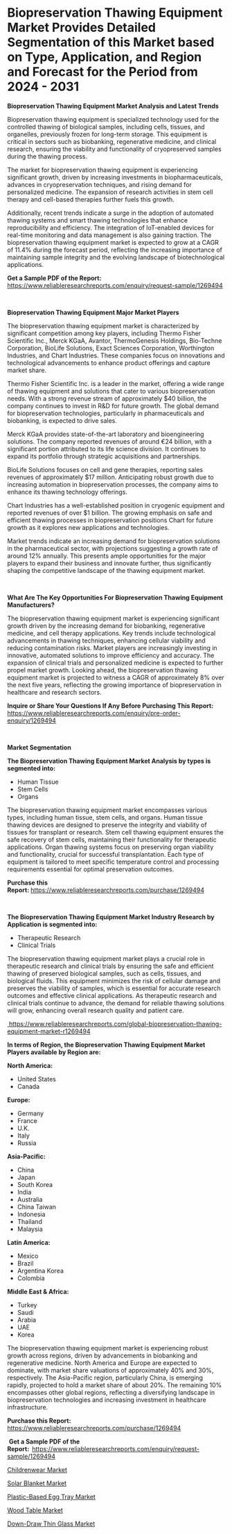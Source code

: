<p><h1>Biopreservation Thawing Equipment Market Provides Detailed Segmentation of this Market based on Type, Application, and Region and Forecast for the Period from 2024 - 2031</h1></p><p><strong>Biopreservation Thawing Equipment Market Analysis and Latest Trends</strong></p>
<p><p>Biopreservation thawing equipment is specialized technology used for the controlled thawing of biological samples, including cells, tissues, and organelles, previously frozen for long-term storage. This equipment is critical in sectors such as biobanking, regenerative medicine, and clinical research, ensuring the viability and functionality of cryopreserved samples during the thawing process.</p><p>The market for biopreservation thawing equipment is experiencing significant growth, driven by increasing investments in biopharmaceuticals, advances in cryopreservation techniques, and rising demand for personalized medicine. The expansion of research activities in stem cell therapy and cell-based therapies further fuels this growth.</p><p>Additionally, recent trends indicate a surge in the adoption of automated thawing systems and smart thawing technologies that enhance reproducibility and efficiency. The integration of IoT-enabled devices for real-time monitoring and data management is also gaining traction. The biopreservation thawing equipment market is expected to grow at a CAGR of 11.4% during the forecast period, reflecting the increasing importance of maintaining sample integrity and the evolving landscape of biotechnological applications.</p></p>
<p><strong>Get a Sample PDF of the Report:&nbsp;</strong> <a href="https://www.reliableresearchreports.com/enquiry/request-sample/1269494?utm_campaign=11&utm_medium=2&utm_source=Github&utm_content=ia&utm_term=11122024&utm_id=biopreservation-thawing-equipment">https://www.reliableresearchreports.com/enquiry/request-sample/1269494</a></p>
<p>&nbsp;</p>
<p><strong>Biopreservation Thawing Equipment Major Market Players</strong></p>
<p><p>The biopreservation thawing equipment market is characterized by significant competition among key players, including Thermo Fisher Scientific Inc., Merck KGaA, Avantor, ThermoGenesis Holdings, Bio-Techne Corporation, BioLife Solutions, Exact Sciences Corporation, Worthington Industries, and Chart Industries. These companies focus on innovations and technological advancements to enhance product offerings and capture market share.</p><p>Thermo Fisher Scientific Inc. is a leader in the market, offering a wide range of thawing equipment and solutions that cater to various biopreservation needs. With a strong revenue stream of approximately $40 billion, the company continues to invest in R&D for future growth. The global demand for biopreservation technologies, particularly in pharmaceuticals and biobanking, is expected to drive sales.</p><p>Merck KGaA provides state-of-the-art laboratory and bioengineering solutions. The company reported revenues of around €24 billion, with a significant portion attributed to its life science division. It continues to expand its portfolio through strategic acquisitions and partnerships.</p><p>BioLife Solutions focuses on cell and gene therapies, reporting sales revenues of approximately $17 million. Anticipating robust growth due to increasing automation in biopreservation processes, the company aims to enhance its thawing technology offerings.</p><p>Chart Industries has a well-established position in cryogenic equipment and reported revenues of over $1 billion. The growing emphasis on safe and efficient thawing processes in biopreservation positions Chart for future growth as it explores new applications and technologies.</p><p>Market trends indicate an increasing demand for biopreservation solutions in the pharmaceutical sector, with projections suggesting a growth rate of around 12% annually. This presents ample opportunities for the major players to expand their business and innovate further, thus significantly shaping the competitive landscape of the thawing equipment market.</p></p>
<p>&nbsp;</p>
<p><strong>What Are The Key Opportunities For Biopreservation Thawing Equipment Manufacturers?</strong></p>
<p><p>The biopreservation thawing equipment market is experiencing significant growth driven by the increasing demand for biobanking, regenerative medicine, and cell therapy applications. Key trends include technological advancements in thawing techniques, enhancing cellular viability and reducing contamination risks. Market players are increasingly investing in innovative, automated solutions to improve efficiency and accuracy. The expansion of clinical trials and personalized medicine is expected to further propel market growth. Looking ahead, the biopreservation thawing equipment market is projected to witness a CAGR of approximately 8% over the next five years, reflecting the growing importance of biopreservation in healthcare and research sectors.</p></p>
<p><strong>Inquire or Share Your Questions If Any Before Purchasing This Report:</strong> <a href="https://www.reliableresearchreports.com/enquiry/pre-order-enquiry/1269494?utm_campaign=11&utm_medium=2&utm_source=Github&utm_content=ia&utm_term=11122024&utm_id=biopreservation-thawing-equipment">https://www.reliableresearchreports.com/enquiry/pre-order-enquiry/1269494</a></p>
<p>&nbsp;</p>
<p><strong>Market Segmentation</strong></p>
<p><strong>The Biopreservation Thawing Equipment Market Analysis by types is segmented into:</strong></p>
<p><ul><li>Human Tissue</li><li>Stem Cells</li><li>Organs</li></ul></p>
<p><p>The biopreservation thawing equipment market encompasses various types, including human tissue, stem cells, and organs. Human tissue thawing devices are designed to preserve the integrity and viability of tissues for transplant or research. Stem cell thawing equipment ensures the safe recovery of stem cells, maintaining their functionality for therapeutic applications. Organ thawing systems focus on preserving organ viability and functionality, crucial for successful transplantation. Each type of equipment is tailored to meet specific temperature control and processing requirements essential for optimal preservation outcomes.</p></p>
<p><strong>Purchase this Report:&nbsp;</strong><a href="https://www.reliableresearchreports.com/purchase/1269494?utm_campaign=11&utm_medium=2&utm_source=Github&utm_content=ia&utm_term=11122024&utm_id=biopreservation-thawing-equipment">https://www.reliableresearchreports.com/purchase/1269494</a></p>
<p>&nbsp;</p>
<p><strong>The Biopreservation Thawing Equipment Market Industry Research by Application is segmented into:</strong></p>
<p><ul><li>Therapeutic Research</li><li>Clinical Trials</li></ul></p>
<p><p>The biopreservation thawing equipment market plays a crucial role in therapeutic research and clinical trials by ensuring the safe and efficient thawing of preserved biological samples, such as cells, tissues, and biological fluids. This equipment minimizes the risk of cellular damage and preserves the viability of samples, which is essential for accurate research outcomes and effective clinical applications. As therapeutic research and clinical trials continue to advance, the demand for reliable thawing solutions will grow, enhancing overall research quality and patient care.</p></p>
<p><a href="https://www.reliableresearchreports.com/global-biopreservation-thawing-equipment-market-r1269494?utm_campaign=11&utm_medium=2&utm_source=Github&utm_content=ia&utm_term=11122024&utm_id=biopreservation-thawing-equipment">&nbsp;https://www.reliableresearchreports.com/global-biopreservation-thawing-equipment-market-r1269494</a></p>
<p><strong>In terms of Region, the Biopreservation Thawing Equipment Market Players available by Region are:</strong></p>
<p>
    <p> <strong> North America: </strong>
        <ul>
            <li>United States</li>
            <li>Canada</li>
        </ul>
        </p> 
    <p> <strong> Europe: </strong>
        <ul>
            <li>Germany</li>
            <li>France</li>
            <li>U.K.</li>
            <li>Italy</li>
            <li>Russia</li>
        </ul>
        </p> 
    <p> <strong> Asia-Pacific: </strong>
        <ul>
            <li>China</li>
            <li>Japan</li>
            <li>South Korea</li>
            <li>India</li>
            <li>Australia</li>
            <li>China Taiwan</li>
            <li>Indonesia</li>
            <li>Thailand</li>
            <li>Malaysia</li>
        </ul>
        </p> 
    <p> <strong> Latin America: </strong>
        <ul>
            <li>Mexico</li>
            <li>Brazil</li>
            <li>Argentina Korea</li>
            <li>Colombia</li>
        </ul>
        </p> 
    <p> <strong> Middle East & Africa: </strong>
        <ul>
            <li>Turkey</li>
            <li>Saudi</li>
            <li>Arabia</li>
            <li>UAE</li>
            <li>Korea</li>
        </ul>
    </p>
    </p>
<p><p>The biopreservation thawing equipment market is experiencing robust growth across regions, driven by advancements in biobanking and regenerative medicine. North America and Europe are expected to dominate, with market share valuations of approximately 40% and 30%, respectively. The Asia-Pacific region, particularly China, is emerging rapidly, projected to hold a market share of about 20%. The remaining 10% encompasses other global regions, reflecting a diversifying landscape in biopreservation technologies and increasing investment in healthcare infrastructure.</p></p>
<p><strong>Purchase this Report: </strong><a href="https://www.reliableresearchreports.com/purchase/1269494?utm_campaign=11&utm_medium=2&utm_source=Github&utm_content=ia&utm_term=11122024&utm_id=biopreservation-thawing-equipment">https://www.reliableresearchreports.com/purchase/1269494</a></p>
<p>&nbsp;<strong>Get a Sample PDF of the Report:&nbsp;&nbsp;</strong><a href="https://www.reliableresearchreports.com/enquiry/request-sample/1269494?utm_campaign=11&utm_medium=2&utm_source=Github&utm_content=ia&utm_term=11122024&utm_id=biopreservation-thawing-equipment">https://www.reliableresearchreports.com/enquiry/request-sample/1269494</a></p>
<p><strong></strong></p>
<p><p><a href="https://www.linkedin.com/pulse/according-market-research-childrenwear-size-growing-cagr-642ye?utm_campaign=11&utm_medium=2&utm_source=Github&utm_content=ia&utm_term=11122024&utm_id=biopreservation-thawing-equipment">Childrenwear Market</a></p><p><a href="https://www.linkedin.com/pulse/solar-blanket-market-study-provides-key-insights-projected-ebpme?utm_campaign=11&utm_medium=2&utm_source=Github&utm_content=ia&utm_term=11122024&utm_id=biopreservation-thawing-equipment">Solar Blanket Market</a></p><p><a href="https://github.com/ygfu6u/Market-Research-Report-List-1/blob/main/plastic-based-egg-tray-market.md?utm_campaign=11&utm_medium=2&utm_source=Github&utm_content=ia&utm_term=11122024&utm_id=biopreservation-thawing-equipment">Plastic-Based Egg Tray Market</a></p><p><a href="https://www.linkedin.com/pulse/frameworks-advancements-wood-table-market-key-findings-zytqe?utm_campaign=11&utm_medium=2&utm_source=Github&utm_content=ia&utm_term=11122024&utm_id=biopreservation-thawing-equipment">Wood Table Market</a></p><p><a href="https://github.com/mahnoor2003/Market-Research-Report-List-6/blob/main/down-draw-thin-glass-market.md?utm_campaign=11&utm_medium=2&utm_source=Github&utm_content=ia&utm_term=11122024&utm_id=biopreservation-thawing-equipment">Down-Draw Thin Glass Market</a></p></p>